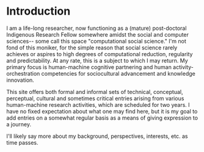 # Introduction

I am a life-long researcher, now functioning as a (mature) post-doctoral Indigenous Research Fellow somewhere amidst the social and computer sciences-- some call this space "computational social science." I'm not fond of this moniker, for the simple reason that social science rarely achieves or aspires to high degrees of computational reduction, regularity and predictability. At any rate, this is a subject to which I may return. My primary focus is human-machine cognitive partnering and human activity-orchestration competencies for sociocultural advancement and knowledge innovation. 

This site offers both formal and informal sets of technical, conceptual, perceptual, cultural and sometimes critical entries arising from various human-machine research activities, which are scheduled for two years. I have no fixed expectation about what one may find here, but it is my goal to add entries on a somewhat regular basis as a means of giving expression to a journey.

I'll likely say more about my background, perspectives, interests, etc. as time passes.


